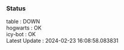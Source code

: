 ### Status


table : DOWN  
hogwarts : OK  
icy-bot : OK  
Latest Update : 2024-02-23 16:08:58.083831
